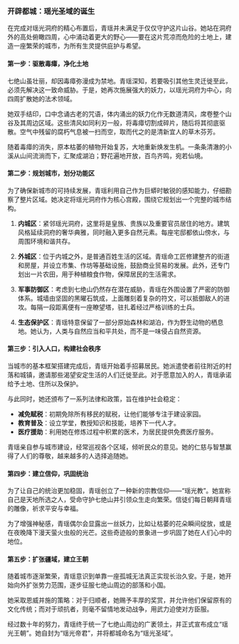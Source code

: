 
### **开辟都城：瑶光圣域的诞生**

在完成对瑶光洞府的精心布置后，青瑶并未满足于仅仅守护这片山谷。她站在洞府外的高处俯瞰四周，心中涌动着更大的野心——要在这片荒凉而危险的土地上，建造一座繁荣的城市，为所有生灵提供庇护与希望。

#### **第一步：驱散毒瘴，净化土地**
七绝山虽壮丽，却因毒瘴弥漫成为禁地。青瑶深知，若要吸引其他生灵迁徙至此，必须先解决这一致命威胁。于是，她再次施展强大的妖力，以瑶光洞府为中心，向四周扩散她的法术领域。

她双手结印，口中念诵古老的咒语，体内涌出的妖力化作无数道清风，席卷整个山谷及其周边区域。这些清风如同利刃一般，将毒瘴切割成碎片，随后将其彻底驱散。空气中残留的腐朽气息被一扫而空，取而代之的是清新宜人的草木芬芳。

随着毒瘴的消失，原本枯萎的植物开始复苏，大地重新焕发生机。一条条清澈的小溪从山间流淌而下，汇聚成湖泊；野花遍地开放，百鸟齐鸣，宛若仙境。

#### **第二步：规划城市，划分功能区**
为了确保新城市的可持续发展，青瑶利用自己作为巨蟒时敏锐的感知能力，仔细勘察了整片区域。她决定将瑶光洞府作为核心宫殿，围绕它规划出一个完整的城市结构。

1. **内城区**：紧邻瑶光洞府，这里将是皇族、贵族以及重要官员居住的地方。建筑风格延续洞府的奢华典雅，同时融入更多自然元素。每座宅邸都依山傍水，与周围环境和谐共存。
   
2. **外城区**：位于内城之外，是普通百姓生活的区域。青瑶命工匠修建整齐的街道和房屋，并设立市集、作坊等基础设施，鼓励商业贸易的发展。此外，还专门划出一片农田，用于种植粮食作物，保障居民的生活需求。

3. **军事防御区**：考虑到七绝山仍然存在潜在威胁，青瑶在外围设置了严密的防御体系。城墙由坚固的黑曜石筑成，上面雕刻着复杂的符文，可以抵御敌人的进攻。每隔一段距离便有一座瞭望塔，驻扎着经过严格训练的士兵。

4. **生态保护区**：青瑶特意保留了一部分原始森林和湖泊，作为野生动物的栖息地。她认为，人类与自然应当和平共处，而不是一味侵占自然资源。

#### **第三步：引入人口，构建社会秩序**
当城市的基本框架搭建完成后，青瑶开始着手招募居民。她派遣使者前往附近的村落和城镇，邀请那些渴望安定生活的人们迁徙至此。对于愿意加入的人，青瑶承诺给予土地、住所以及保护。

与此同时，她还颁布了一系列法律和政策，旨在维护社会稳定：
- **减免赋税**：初期免除所有移民的赋税，让他们能够专注于建设家园。
- **教育普及**：设立学堂，教授知识和技能，培养下一代人才。
- **医疗援助**：利用她在修炼过程中积累的医术，为居民提供免费医疗服务。

青瑶亲自参与城市建设，经常巡视各个区域，倾听民众的意见。她的仁慈与智慧赢得了人们的尊敬，越来越多的人选择追随她。

#### **第四步：建立信仰，巩固统治**
为了让自己的统治更加稳固，青瑶创立了一种新的宗教信仰——“瑶光教”。她宣称自己是天地所选之人，受命守护七绝山并引领众生走向繁荣。信徒们每日朝拜青瑶的雕像，祈求平安与幸福。

为了增强神秘感，青瑶偶尔会显露出一丝妖力，比如让枯萎的花朵瞬间绽放，或是在夜晚降下漫天萤火虫般的光芒。这些奇迹般的景象进一步巩固了她在人们心中的地位。

#### **第五步：扩张疆域，建立王朝**
随着城市逐渐繁荣，青瑶意识到单靠一座孤城无法真正实现长治久安。于是，她开始向外扩张势力范围，逐步征服七绝山周边的部落和小国。

她采取恩威并施的策略：对于归顺者，她赐予丰厚的奖赏，并允许他们保留原有的文化传统；而对于顽抗者，则毫不留情地发动战争，用武力迫使对方臣服。

经过数十年的努力，青瑶终于统一了七绝山周边的广袤领土，并正式宣布成立“瑶光王朝”。她自封为“瑶光帝君”，并将都城命名为“瑶光圣域”。
